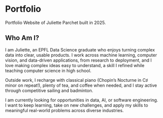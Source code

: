 # Portfolio

Portfolio Website of Juliette Parchet built in 2025.


## Who Am I?
I am Juliette, an EPFL Data Science graduate who enjoys turning complex data into clear, usable products. I work across machine learning, computer vision, and data-driven applications, from research to deployment, and I love making complex ideas easy to understand, a skill I refined while teaching computer science in high school.

Outside work, I recharge with classical piano (Chopin’s Nocturne in C♯ minor on repeat!), plenty of tea, and coffee when needed, and I stay active through competitive sailing and badminton.

I am currently looking for opportunities in data, AI, or software engineering. I want to keep learning, take on new challenges, and apply my skills to meaningful real-world problems across diverse industries.
